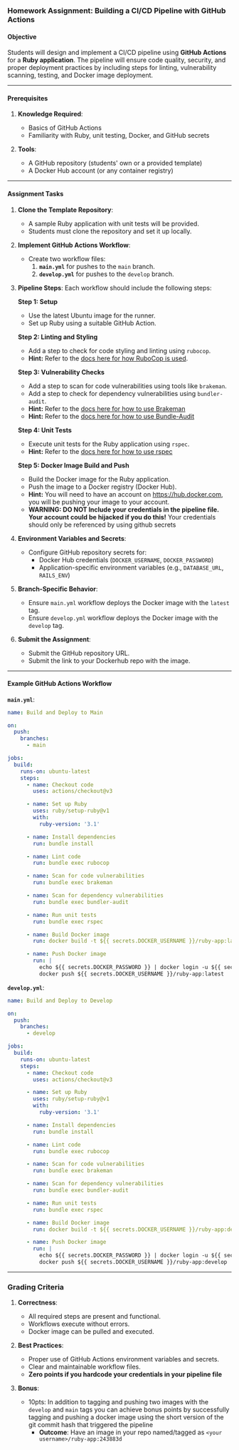 ### Homework Assignment: Building a CI/CD Pipeline with GitHub Actions

#### **Objective**
Students will design and implement a CI/CD pipeline using **GitHub Actions** for a **Ruby application**. The pipeline will ensure code quality, security, and proper deployment practices by including steps for linting, vulnerability scanning, testing, and Docker image deployment.

---

#### **Prerequisites**
1. **Knowledge Required**:
   - Basics of GitHub Actions
   - Familiarity with Ruby, unit testing, Docker, and GitHub secrets

2. **Tools**:
   - A GitHub repository (students' own or a provided template)
   - A Docker Hub account (or any container registry)

---

#### **Assignment Tasks**

1. **Clone the Template Repository**:
   - A sample Ruby application with unit tests will be provided.
   - Students must clone the repository and set it up locally.

2. **Implement GitHub Actions Workflow**:
   - Create two workflow files:
     1. **`main.yml`** for pushes to the `main` branch.
     2. **`develop.yml`** for pushes to the `develop` branch.

3. **Pipeline Steps**:
   Each workflow should include the following steps:
   
   **Step 1: Setup**
   - Use the latest Ubuntu image for the runner.
   - Set up Ruby using a suitable GitHub Action.

   **Step 2: Linting and Styling**
   - Add a step to check for code styling and linting using `rubocop`.
   - **Hint:** Refer to the [docs here for how RuboCop is used](./Docs/Using-Rubocop.md).

   **Step 3: Vulnerability Checks**
   - Add a step to scan for code vulnerabilities using tools like `brakeman`.
   - Add a step to check for dependency vulnerabilities using `bundler-audit`.
   - **Hint:** Refer to the [docs here for how to use Brakeman](./Docs/Using-Brakeman.md)
   - **Hint:** Refer to the [docs here for how to use Bundle-Audit](./Docs/Using-Bundle-Audit.md)

   **Step 4: Unit Tests**
   - Execute unit tests for the Ruby application using `rspec`.
   - **Hint:** Refer to the [docs here for how to use rspec](./Docs/Using-Rspec.md)

   **Step 5: Docker Image Build and Push**
   - Build the Docker image for the Ruby application.
   - Push the image to a Docker registry (Docker Hub).
   - **Hint:** You will need to have an account on https://hub.docker.com, you will be pushing your image to your account.
   - ****WARNING: DO NOT Include your credentials in the pipeline file. Your account could be hijacked if you do this!**** Your credentials should only be referenced by using github secrets


4. **Environment Variables and Secrets**:
   - Configure GitHub repository secrets for:
     - Docker Hub credentials (`DOCKER_USERNAME`, `DOCKER_PASSWORD`)
     - Application-specific environment variables (e.g., `DATABASE_URL`, `RAILS_ENV`)

5. **Branch-Specific Behavior**:
   - Ensure `main.yml` workflow deploys the Docker image with the `latest` tag.
   - Ensure `develop.yml` workflow deploys the Docker image with the `develop` tag.

6. **Submit the Assignment**:
   - Submit the GitHub repository URL.
   - Submit the link to your Dockerhub repo with the image.

---

#### **Example GitHub Actions Workflow**

**`main.yml`**:
```yaml
name: Build and Deploy to Main

on:
  push:
    branches:
      - main

jobs:
  build:
    runs-on: ubuntu-latest
    steps:
      - name: Checkout code
        uses: actions/checkout@v3

      - name: Set up Ruby
        uses: ruby/setup-ruby@v1
        with:
          ruby-version: '3.1'

      - name: Install dependencies
        run: bundle install

      - name: Lint code
        run: bundle exec rubocop

      - name: Scan for code vulnerabilities
        run: bundle exec brakeman

      - name: Scan for dependency vulnerabilities
        run: bundle exec bundler-audit

      - name: Run unit tests
        run: bundle exec rspec

      - name: Build Docker image
        run: docker build -t ${{ secrets.DOCKER_USERNAME }}/ruby-app:latest .

      - name: Push Docker image
        run: |
          echo ${{ secrets.DOCKER_PASSWORD }} | docker login -u ${{ secrets.DOCKER_USERNAME }} --password-stdin
          docker push ${{ secrets.DOCKER_USERNAME }}/ruby-app:latest
```

**`develop.yml`**:
```yaml
name: Build and Deploy to Develop

on:
  push:
    branches:
      - develop

jobs:
  build:
    runs-on: ubuntu-latest
    steps:
      - name: Checkout code
        uses: actions/checkout@v3

      - name: Set up Ruby
        uses: ruby/setup-ruby@v1
        with:
          ruby-version: '3.1'

      - name: Install dependencies
        run: bundle install

      - name: Lint code
        run: bundle exec rubocop

      - name: Scan for code vulnerabilities
        run: bundle exec brakeman

      - name: Scan for dependency vulnerabilities
        run: bundle exec bundler-audit

      - name: Run unit tests
        run: bundle exec rspec

      - name: Build Docker image
        run: docker build -t ${{ secrets.DOCKER_USERNAME }}/ruby-app:develop .

      - name: Push Docker image
        run: |
          echo ${{ secrets.DOCKER_PASSWORD }} | docker login -u ${{ secrets.DOCKER_USERNAME }} --password-stdin
          docker push ${{ secrets.DOCKER_USERNAME }}/ruby-app:develop
```

---

### **Grading Criteria**

1. **Correctness**:
   - All required steps are present and functional.
   - Workflows execute without errors.
   - Docker image can be pulled and executed.

2. **Best Practices**:
   - Proper use of GitHub Actions environment variables and secrets.
   - Clear and maintainable workflow files.
   - **Zero points if you hardcode your credentials in your pipeline file**

3. **Bonus**:
   - 10pts: In addition to tagging and pushing two images with the `develop` and `main` tags you can achieve bonus points by successfully tagging and pushing a docker image using the short version of the git commit hash that triggered the pipeline
        - **Outcome**: Have an image in your repo named/tagged as `<your username>/ruby-app:243883d`

